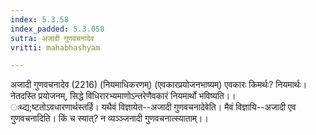 ```yaml
---
index: 5.3.58
index_padded: 5.3.058
sutra: अजादी गुणवचनादेव
vritti: mahabhashyam

---
```

 अजादी गुणवचनादेव (2216) (नियमाधिकरणम्) (एवकारप्रयोजनभाष्यम्) एवकारः किमर्थः? नियमार्थः। नेतदस्ति प्रयोजनम्, सिद्धे विधिरारभ्यमाणोऽन्तरेणैवकारं नियमार्थो भविष्यति।। ःथ्द्य;ष्टतोऽवधारणार्थस्तर्हि। यथैवं विज्ञायेत--अजादी गुणवचनादेवेति। मैवं विज्ञायि--अजादी एव गुणवचनादिति। किं च स्यात्? न व्यञ्ञ्जनादी गुणवचनात्स्याताम्।। 